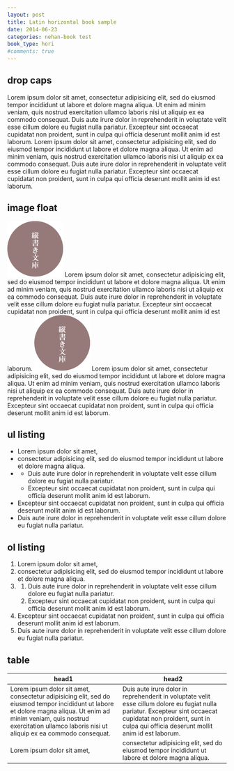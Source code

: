 ```yaml
---
layout: post
title: Latin horizontal book sample
date: 2014-06-23
categories: nehan-book test
book_type: hori
#comments: true
---
```

## drop caps
<div class="nehan-drop-caps">Lorem ipsum dolor sit amet, consectetur adipisicing elit, sed do eiusmod tempor incididunt ut labore et dolore magna aliqua. Ut enim ad minim veniam, quis nostrud exercitation ullamco laboris nisi ut aliquip ex ea commodo consequat. Duis aute irure dolor in reprehenderit in voluptate velit esse cillum dolore eu fugiat nulla pariatur. Excepteur sint occaecat cupidatat non proident, sunt in culpa qui officia deserunt mollit anim id est laborum. Lorem ipsum dolor sit amet, consectetur adipisicing elit, sed do eiusmod tempor incididunt ut labore et dolore magna aliqua. Ut enim ad minim veniam, quis nostrud exercitation ullamco laboris nisi ut aliquip ex ea commodo consequat. Duis aute irure dolor in reprehenderit in voluptate velit esse cillum dolore eu fugiat nulla pariatur. Excepteur sint occaecat cupidatat non proident, sunt in culpa qui officia deserunt mollit anim id est laborum.</div>

## image float
<img src="/assets/tb-brand.png" width="128" height="128" class="nehan-disp-block nehan-float-start nehan-gap-end"/>
Lorem ipsum dolor sit amet, consectetur adipisicing elit, sed do eiusmod tempor incididunt ut labore et dolore magna aliqua. Ut enim ad minim veniam, quis nostrud exercitation ullamco laboris nisi ut aliquip ex ea commodo consequat. Duis aute irure dolor in reprehenderit in voluptate velit esse cillum dolore eu fugiat nulla pariatur. Excepteur sint occaecat cupidatat non proident, sunt in culpa qui officia deserunt mollit anim id est laborum.
<img src="/assets/tb-brand.png" width="128" height="128" class="nehan-float-end">
Lorem ipsum dolor sit amet, consectetur adipisicing elit, sed do eiusmod tempor incididunt ut labore et dolore magna aliqua. Ut enim ad minim veniam, quis nostrud exercitation ullamco laboris nisi ut aliquip ex ea commodo consequat. Duis aute irure dolor in reprehenderit in voluptate velit esse cillum dolore eu fugiat nulla pariatur. Excepteur sint occaecat cupidatat non proident, sunt in culpa qui officia deserunt mollit anim id est laborum.

## ul listing

<ul class="nehan-break-after">
<li>Lorem ipsum dolor sit amet,</li>
<li>consectetur adipisicing elit, sed do eiusmod tempor incididunt ut labore et dolore magna aliqua.</li>
<li><ul>
<li>Duis aute irure dolor in reprehenderit in voluptate velit esse cillum dolore eu fugiat nulla pariatur.</li>
<li>Excepteur sint occaecat cupidatat non proident, sunt in culpa qui officia deserunt mollit anim id est laborum.</li>
</ul></li>
<li>Excepteur sint occaecat cupidatat non proident, sunt in culpa qui officia deserunt mollit anim id est laborum.</li>
<li>Duis aute irure dolor in reprehenderit in voluptate velit esse cillum dolore eu fugiat nulla pariatur.</li>
</ul>

## ol listing

<ol class="nehan-break-after">
<li>Lorem ipsum dolor sit amet,</li>
<li>consectetur adipisicing elit, sed do eiusmod tempor incididunt ut labore et dolore magna aliqua.</li>
<li><ol>
<li>Duis aute irure dolor in reprehenderit in voluptate velit esse cillum dolore eu fugiat nulla pariatur.</li>
<li>Excepteur sint occaecat cupidatat non proident, sunt in culpa qui officia deserunt mollit anim id est laborum.</li>
</ol></li>
<li>Excepteur sint occaecat cupidatat non proident, sunt in culpa qui officia deserunt mollit anim id est laborum.</li>
<li>Duis aute irure dolor in reprehenderit in voluptate velit esse cillum dolore eu fugiat nulla pariatur.</li>
</ol>

## table

<table style="table-layout:auto">
<thead><tr><th>head1</th><th>head2</th></thead>
<tbody><tr>
<td>Lorem ipsum dolor sit amet, consectetur adipisicing elit, sed do eiusmod tempor incididunt ut labore et dolore magna aliqua. Ut enim ad minim veniam, quis nostrud exercitation ullamco laboris nisi ut aliquip ex ea commodo consequat.</td>
<td>Duis aute irure dolor in reprehenderit in voluptate velit esse cillum dolore eu fugiat nulla pariatur. Excepteur sint occaecat cupidatat non proident, sunt in culpa qui officia deserunt mollit anim id est laborum.</td></tr>
<tr><td>Lorem ipsum dolor sit amet,</td>
<td>consectetur adipisicing elit, sed do eiusmod tempor incididunt ut labore et dolore magna aliqua.</td></tr>
</tbody></table>

